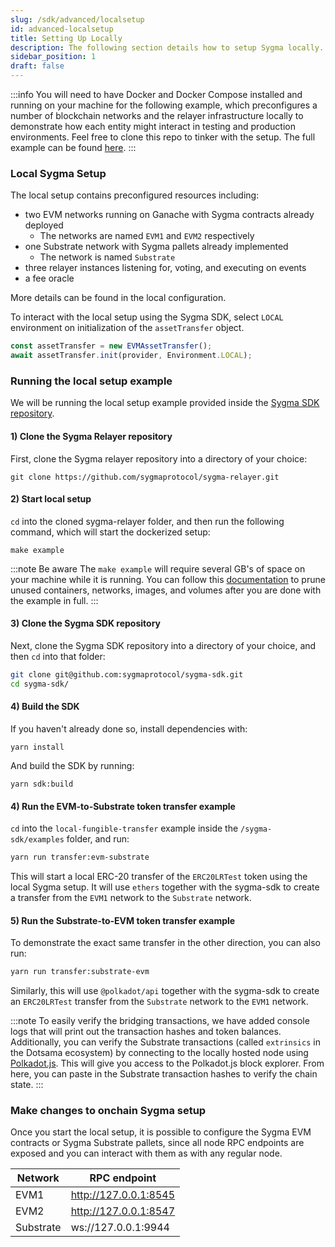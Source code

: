 ```yaml
---
slug: /sdk/advanced/localsetup
id: advanced-localsetup
title: Setting Up Locally
description: The following section details how to setup Sygma locally.
sidebar_position: 1
draft: false
---
```


:::info
You will need to have Docker and Docker Compose installed and running on your machine for the following example, which preconfigures a number of blockchain networks and the relayer infrastructure locally to demonstrate how each entity might interact in testing and production environments. Feel free to clone this repo to tinker with the setup. The full example can be found [here](https://github.com/sygmaprotocol/sygma-sdk/tree/main/examples/local-fungible-transfer).
:::

### Local Sygma Setup

The local setup contains preconfigured resources including:
- two EVM networks running on Ganache with Sygma contracts already deployed
  - The networks are named `EVM1` and `EVM2` respectively
- one Substrate network with Sygma pallets already implemented
  - The network is named `Substrate`
- three relayer instances listening for, voting, and executing on events 
- a fee oracle 

More details can be found in the local configuration. 

To interact with the local setup using the Sygma SDK, select `LOCAL` environment on initialization of the `assetTransfer` object.

```ts
const assetTransfer = new EVMAssetTransfer();
await assetTransfer.init(provider, Environment.LOCAL);
```

### Running the local setup example

We will be running the local setup example provided inside the [Sygma SDK repository](https://github.com/sygmaprotocol/sygma-sdk/tree/main/examples/local-fungible-transfer).

#### 1) Clone the Sygma Relayer repository

First, clone the Sygma relayer repository into a directory of your choice:

```
git clone https://github.com/sygmaprotocol/sygma-relayer.git
```

#### 2) Start local setup

`cd` into the cloned sygma-relayer folder, and then run the following command, which will start the dockerized setup: 

```
make example
```

:::note Be aware
The `make example` will require several GB's of space on your machine while it is running. You can follow this [documentation](https://docs.docker.com/engine/reference/commandline/system_prune/) to prune unused containers, networks, images, and volumes after you are done with the example in full.
:::

#### 3) Clone the Sygma SDK repository

Next, clone the Sygma SDK repository into a directory of your choice, and then `cd` into that folder:

```bash
git clone git@github.com:sygmaprotocol/sygma-sdk.git
cd sygma-sdk/
```

#### 4) Build the SDK

If you haven't already done so, install dependencies with:

```
yarn install
```

And build the SDK by running:

```
yarn sdk:build
```

#### 4) Run the EVM-to-Substrate token transfer example

`cd` into the `local-fungible-transfer` example inside the `/sygma-sdk/examples` folder, and run:

```bash
yarn run transfer:evm-substrate
```

This will start a local ERC-20 transfer of the `ERC20LRTest` token using the local Sygma setup. It will use `ethers` together with the sygma-sdk to create a transfer from the `EVM1` network to the `Substrate` network.

#### 5) Run the Substrate-to-EVM token transfer example

To demonstrate the exact same transfer in the other direction, you can also run:

```bash
yarn run transfer:substrate-evm
```

Similarly, this will use `@polkadot/api` together with the sygma-sdk to create an `ERC20LRTest` transfer from the `Substrate` network to the `EVM1` network.

:::note
To easily verify the bridging transactions, we have added console logs that will print out the transaction hashes and token balances. Additionally, you can verify the Substrate transactions (called `extrinsics` in the Dotsama ecosystem) by connecting to the locally hosted node using [Polkadot.js](https://polkadot.js.org/apps/#/explorer). This will give you access to the Polkadot.js block explorer. From here, you can paste in the Substrate transaction hashes to verify the chain state.
:::

<!-- #### Local configuration
TODO - add information on all registered resources on local setup -->

### Make changes to onchain Sygma setup
Once you start the local setup, it is possible to configure the Sygma EVM contracts or Sygma Substrate pallets, since all node RPC endpoints are exposed and you can interact with them as with any regular node.

| Network   | RPC endpoint               |
| --------- | ---------------------------|
| EVM1      | http://127.0.0.1:8545      |
| EVM2      | http://127.0.0.1:8547      |
| Substrate | ws://127.0.0.1:9944        |

